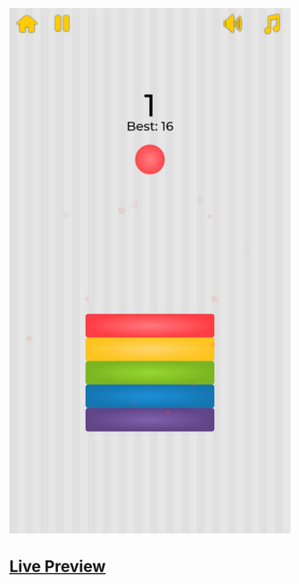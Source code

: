 ![Screenshot](https://github.com/Kallpolo/Game-colorballbounce/blob/main/demo.jpg)

# [Live Preview](https://kallpolo.github.io/Game-colorballbounce/)
